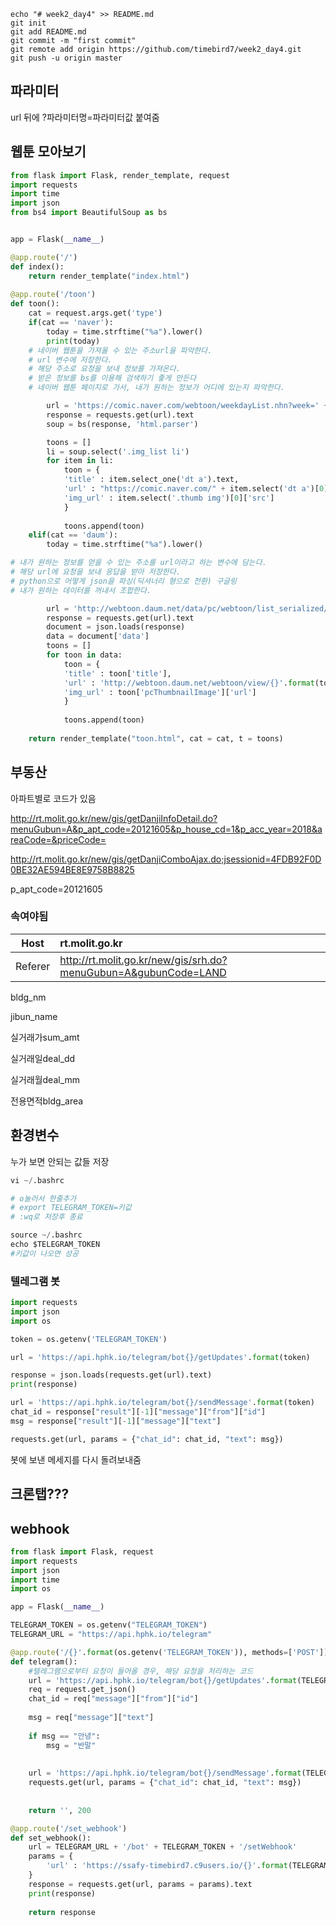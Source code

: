 ```
echo "# week2_day4" >> README.md
git init
git add README.md
git commit -m "first commit"
git remote add origin https://github.com/timebird7/week2_day4.git
git push -u origin master
```

## 파라미터 

url 뒤에  ?파라미터명=파라미터값  붙여줌



## 웹툰 모아보기

```python
from flask import Flask, render_template, request
import requests
import time
import json
from bs4 import BeautifulSoup as bs


app = Flask(__name__)

@app.route('/')
def index():
    return render_template("index.html")
    
@app.route('/toon')
def toon():
    cat = request.args.get('type')
    if(cat == 'naver'):
        today = time.strftime("%a").lower()
        print(today)
    # 네이버 웹툰을 가져올 수 있는 주소url을 파악한다.
    # url 변수에 저장한다.
    # 해당 주소로 요청을 보내 정보를 가져온다.
    # 받은 정보를 bs를 이용해 검색하기 좋게 만든다
    # 네이버 웹툰 페이지로 가서, 내가 원하는 정보가 어디에 있는지 파악한다.

        url = 'https://comic.naver.com/webtoon/weekdayList.nhn?week=' + today
        response = requests.get(url).text
        soup = bs(response, 'html.parser')

        toons = []
        li = soup.select('.img_list li')
        for item in li:
            toon = {
            'title' : item.select_one('dt a').text,
            'url' : "https://comic.naver.com/" + item.select('dt a')[0]['href'],
            'img_url' : item.select('.thumb img')[0]['src']
            }
        
            toons.append(toon)
    elif(cat == 'daum'):
        today = time.strftime("%a").lower()

# 내가 원하는 정보를 얻을 수 있는 주소를 url이라고 하는 변수에 담는다.
# 해당 url에 요청을 보내 응답을 받아 저장한다.
# python으로 어떻게 json을 파싱(딕셔너리 형으로 전환) 구글링
# 내가 원하는 데이터를 꺼내서 조합한다.

        url = 'http://webtoon.daum.net/data/pc/webtoon/list_serialized/' + today
        response = requests.get(url).text
        document = json.loads(response)
        data = document['data']
        toons = []
        for toon in data:
            toon = {
            'title' : toon['title'],
            'url' : 'http://webtoon.daum.net/webtoon/view/{}'.format(toon['nickname']),
            'img_url' : toon['pcThumbnailImage']['url']
            }
            
            toons.append(toon)
    
    return render_template("toon.html", cat = cat, t = toons)

```



## 부동산

아파트별로 코드가 있음

http://rt.molit.go.kr/new/gis/getDanjiInfoDetail.do?menuGubun=A&p_apt_code=20121605&p_house_cd=1&p_acc_year=2018&areaCode=&priceCode=



http://rt.molit.go.kr/new/gis/getDanjiComboAjax.do;jsessionid=4FDB92F0D0BE32AE594BE8E9758B8825



p_apt_code=20121605

### 속여야됨

| Host    | rt.molit.go.kr                                               |
| ------- | :----------------------------------------------------------- |
| Referer | http://rt.molit.go.kr/new/gis/srh.do?menuGubun=A&gubunCode=LAND |



bldg_nm

jibun_name

실거래가sum_amt

실거래일deal_dd

실거래월deal_mm

전용면적bldg_area



## 환경변수

누가 보면 안되는 값들 저장

```python
vi ~/.bashrc

# o눌러서 한줄추가
# export TELEGRAM_TOKEN=키값
# :wq로 저장후 종료

source ~/.bashrc
echo $TELEGRAM_TOKEN
#키값이 나오면 성공
```



### 텔레그램 봇

```python
import requests
import json
import os

token = os.getenv('TELEGRAM_TOKEN')

url = 'https://api.hphk.io/telegram/bot{}/getUpdates'.format(token)

response = json.loads(requests.get(url).text)
print(response)

url = 'https://api.hphk.io/telegram/bot{}/sendMessage'.format(token)
chat_id = response["result"][-1]["message"]["from"]["id"]
msg = response["result"][-1]["message"]["text"]

requests.get(url, params = {"chat_id": chat_id, "text": msg})
```



봇에 보낸 메세지를 다시 돌려보내줌



## 크론탭???



## webhook

```python
from flask import Flask, request
import requests
import json
import time
import os

app = Flask(__name__)

TELEGRAM_TOKEN = os.getenv("TELEGRAM_TOKEN")
TELEGRAM_URL = "https://api.hphk.io/telegram"

@app.route('/{}'.format(os.getenv('TELEGRAM_TOKEN')), methods=['POST'])
def telegram():
    #텔레그램으로부터 요청이 들어올 경우, 해당 요청을 처리하는 코드
    url = 'https://api.hphk.io/telegram/bot{}/getUpdates'.format(TELEGRAM_TOKEN)
    req = request.get_json()
    chat_id = req["message"]["from"]["id"]
    
    msg = req["message"]["text"]
    
    if msg == "안녕":
        msg = "반말"
    
    
    url = 'https://api.hphk.io/telegram/bot{}/sendMessage'.format(TELEGRAM_TOKEN)
    requests.get(url, params = {"chat_id": chat_id, "text": msg})
    
    
    return '', 200

@app.route('/set_webhook')
def set_webhook():
    url = TELEGRAM_URL + '/bot' + TELEGRAM_TOKEN + '/setWebhook'
    params = {
        'url' : 'https://ssafy-timebird7.c9users.io/{}'.format(TELEGRAM_TOKEN)
    }
    response = requests.get(url, params = params).text  
    print(response)
    
    return response
```

